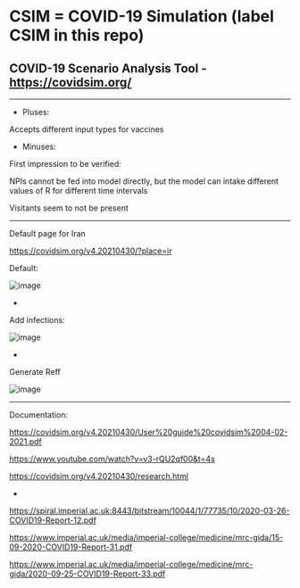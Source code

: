 # CSIM = COVID-19 Simulation (label CSIM in this repo)

## COVID-19 Scenario Analysis Tool - https://covidsim.org/

*******

* Pluses:

Accepts different input types for vaccines

* Minuses:

First impression to be verified: 

NPIs cannot be fed into model directly, but the model can intake different values of R for different time intervals

Visitants seem to not be present  



*******

Default page for Iran


https://covidsim.org/v4.20210430/?place=ir


Default:

![image](https://user-images.githubusercontent.com/30849720/119897623-8bffe380-bef5-11eb-8378-056ef64ff732.png)

*

Add infections:

![image](https://user-images.githubusercontent.com/30849720/119897731-b81b6480-bef5-11eb-81cb-942c7326baf6.png)

*

Generate Reff

![image](https://user-images.githubusercontent.com/30849720/119899621-34af4280-bef8-11eb-9f92-048d01055ecf.png)


*****


Documentation:

https://covidsim.org/v4.20210430/User%20guide%20covidsim%2004-02-2021.pdf

https://www.youtube.com/watch?v=v3-rQU2qf00&t=4s 

https://covidsim.org/v4.20210430/research.html

*

https://spiral.imperial.ac.uk:8443/bitstream/10044/1/77735/10/2020-03-26-COVID19-Report-12.pdf

https://www.imperial.ac.uk/media/imperial-college/medicine/mrc-gida/15-09-2020-COVID19-Report-31.pdf

https://www.imperial.ac.uk/media/imperial-college/medicine/mrc-gida/2020-09-25-COVID19-Report-33.pdf

